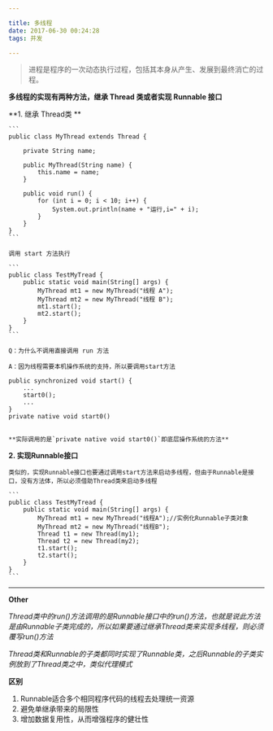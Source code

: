 ```yaml
---

title: 多线程
date: 2017-06-30 00:24:28
tags: 并发

---
```


>进程是程序的一次动态执行过程，包括其本身从产生、发展到最终消亡的过程。

**多线程的实现有两种方法，继承 Thread 类或者实现 Runnable 接口**

**1. 继承 Thread类 **

	```
	public class MyThread extends Thread {
	
	    private String name;
	
	    public MyThread(String name) {
	        this.name = name;
	    }
	
	    public void run() {
	        for (int i = 0; i < 10; i++) {
	            System.out.println(name + "运行,i=" + i);
	        }
	    }
	}
	```

	调用 start 方法执行
	
	```
	public class TestMyTread {
	    public static void main(String[] args) {
	        MyThread mt1 = new MyThread("线程 A");
	        MyThread mt2 = new MyThread("线程 B");
	        mt1.start();
	        mt2.start();
	    }
	}
	```
	
	Q：为什么不调用直接调用 run 方法

	A：因为线程需要本机操作系统的支持，所以要调用start方法

	public synchronized void start() {
		...
		start0();
		...
	}
	private native void start0()


	**实际调用的是`private native void start0()`即底层操作系统的方法**

**2. 实现Runnable接口**

	类似的，实现Runnable接口也要通过调用start方法来启动多线程，但由于Runnable是接口，没有方法体，所以必须借助Thread类来启动多线程

	```
	public class TestMyTread {
	    public static void main(String[] args) {
	        MyThread mt1 = new MyThread("线程A");//实例化Runnable子类对象
	        MyThread mt2 = new MyThread("线程B");
	        Thread t1 = new Thread(my1);
	        Thread t2 = new Thread(my2);
	        t1.start();
	        t2.start();
	    }
	}
	```

----------

**Other**

*Thread类中的run()方法调用的是Runnable接口中的run()方法，也就是说此方法是由Runnable子类完成的，所以如果要通过继承Thread类来实现多线程，则必须覆写run()方法*

*Thread类和Runnable的子类都同时实现了Runnable类，之后Runnable的子类实例放到了Thread类之中，类似代理模式*

**区别**

1. Runnable适合多个相同程序代码的线程去处理统一资源
2. 避免单继承带来的局限性
3. 增加数据复用性，从而增强程序的健壮性